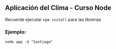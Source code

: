 ## Aplicación del Clima - Curso Node

Recuerde ejecutar ```npm install``` para las librerias

### Ejemplo: 
```
node app -d "Santiago"
```